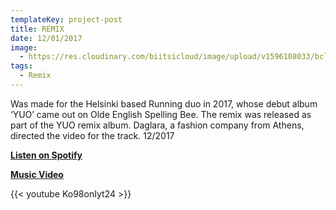 ```yaml
---
templateKey: project-post
title: REMIX
date: 12/01/2017
image:
  - https://res.cloudinary.com/biitsicloud/image/upload/v1596108033/bcloud/16.jpg
tags:
  - Remix
---
```

Was made for the Helsinki based Running duo in 2017, whose debut album ‘YUO’ came out on Olde English Spelling Bee. The remix was released as part of the YUO remix album. Daglara, a fashion company from Athens, directed the video for the track. 12/2017

**[Listen on Spotify](https://open.spotify.com/album/43rHTC2R9NbJcrb33Kk43B)**

**[Music Video](https://www.youtube.com/watch?v=Ko98onIyt24)**

{{< youtube Ko98onIyt24 >}}